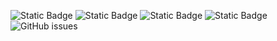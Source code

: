 ![Static Badge](https://img.shields.io/badge/blacklists-60-000000) ![Static Badge](https://img.shields.io/badge/blacklisted-2632878-cc0000) ![Static Badge](https://img.shields.io/badge/whitelisted-2245-00CC00) ![Static Badge](https://img.shields.io/badge/streaming_blacklist-28107-000000) ![GitHub issues](https://img.shields.io/github/issues/fabriziosalmi/blacklists)

